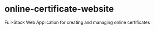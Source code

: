 # online-certificate-website
Full-Stack Web Application for creating and managing online certificates
